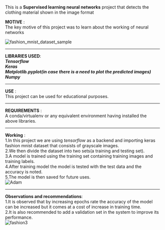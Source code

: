 This is a **Supervised learning neural networks** project that detects the clothing material shown in the image format 
	
**MOTIVE** :  	
	The key motive of this project was to learn about the working of neural networks  
    
  ![fashion_mnist_dataset_sample](https://user-images.githubusercontent.com/61156183/96677156-a33d8800-138c-11eb-8485-71988fdc7885.png)


  
  
______________________________________________________________________________________________________
**LIBRARIES USED**:  
	***Tensorflow***    
	***Keras***    
	***Matplotlib.pyplot(in case there is a need to plot the predicted images)***    
	***Numpy***    
  
______________________________________________________________________________________________________
**USE** :  
	This project can be used for educational purposes.  
    
______________________________________________________________________________________________________
**REQUIREMENTS** :  
	A conda/virtualenv or any equivalent environment having installed the above libraries.  
  
______________________________________________________________________________________________________
**Working** :  
	1.In this project we are using *tensorflow* as a backend and importing keras fashion mnist dataset that consists of grayscale images.  
	2.We then divide the dataset into two sets(a training and testing set).  
	3.A model is trained using the training set containing training images and training labels.  
	4.After training model the model is tested with the test data and the accuracy is noted.  
	5.The model is then saved for future uses.  
  ![Adam](https://user-images.githubusercontent.com/61156183/96677222-c831fb00-138c-11eb-9085-7fee71b91292.png)
  
______________________________________________________________________________________________________
**Observations and recommendations**:  
	1.It is observed that by increasing epochs rate the accuracy of the model can be increased but it comes at a cost of increase in training time.  
	2.It is also recommended to add a validation set in the system to improve its performance.  
  ![fashion3](https://user-images.githubusercontent.com/61156183/96677384-1941ef00-138d-11eb-9815-4b8846ad4360.png)

